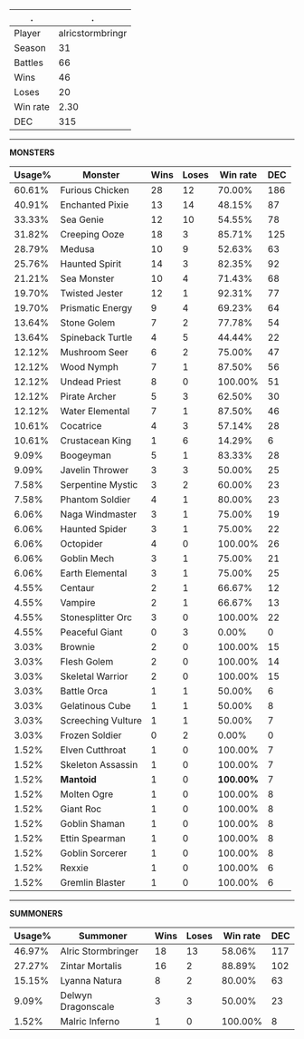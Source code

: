 .|.
|-|-
Player|alricstormbringr
Season|31
Battles|66
Wins|46
Loses|20
Win rate|2.30
DEC|315

---
**MONSTERS**

Usage%|Monster|Wins|Loses|Win rate|DEC|
-|-|-|-|-|-|
60.61%|Furious Chicken|28|12|70.00%|186|
40.91%|Enchanted Pixie|13|14|48.15%|87|
33.33%|Sea Genie|12|10|54.55%|78|
31.82%|Creeping Ooze|18|3|85.71%|125|
28.79%|Medusa|10|9|52.63%|63|
25.76%|Haunted Spirit|14|3|82.35%|92|
21.21%|Sea Monster|10|4|71.43%|68|
19.70%|Twisted Jester|12|1|92.31%|77|
19.70%|Prismatic Energy|9|4|69.23%|64|
13.64%|Stone Golem|7|2|77.78%|54|
13.64%|Spineback Turtle|4|5|44.44%|22|
12.12%|Mushroom Seer|6|2|75.00%|47|
12.12%|Wood Nymph|7|1|87.50%|56|
12.12%|Undead Priest|8|0|100.00%|51|
12.12%|Pirate Archer|5|3|62.50%|30|
12.12%|Water Elemental|7|1|87.50%|46|
10.61%|Cocatrice|4|3|57.14%|28|
10.61%|Crustacean King|1|6|14.29%|6|
9.09%|Boogeyman|5|1|83.33%|28|
9.09%|Javelin Thrower|3|3|50.00%|25|
7.58%|Serpentine Mystic|3|2|60.00%|23|
7.58%|Phantom Soldier|4|1|80.00%|23|
6.06%|Naga Windmaster|3|1|75.00%|19|
6.06%|Haunted Spider|3|1|75.00%|22|
6.06%|Octopider|4|0|100.00%|26|
6.06%|Goblin Mech|3|1|75.00%|21|
6.06%|Earth Elemental|3|1|75.00%|25|
4.55%|Centaur|2|1|66.67%|12|
4.55%|Vampire|2|1|66.67%|13|
4.55%|Stonesplitter Orc|3|0|100.00%|22|
4.55%|Peaceful Giant|0|3|0.00%|0|
3.03%|Brownie|2|0|100.00%|15|
3.03%|Flesh Golem|2|0|100.00%|14|
3.03%|Skeletal Warrior|2|0|100.00%|15|
3.03%|Battle Orca|1|1|50.00%|6|
3.03%|Gelatinous Cube|1|1|50.00%|8|
3.03%|Screeching Vulture|1|1|50.00%|7|
3.03%|Frozen Soldier|0|2|0.00%|0|
1.52%|Elven Cutthroat|1|0|100.00%|7|
1.52%|Skeleton Assassin|1|0|100.00%|7|
1.52%|**Mantoid**|1|0|**100.00%**|7|
1.52%|Molten Ogre|1|0|100.00%|8|
1.52%|Giant Roc|1|0|100.00%|8|
1.52%|Goblin Shaman|1|0|100.00%|8|
1.52%|Ettin Spearman|1|0|100.00%|8|
1.52%|Goblin Sorcerer|1|0|100.00%|8|
1.52%|Rexxie|1|0|100.00%|6|
1.52%|Gremlin Blaster|1|0|100.00%|6|

---
**SUMMONERS**

Usage%|Summoner|Wins|Loses|Win rate|DEC|
-|-|-|-|-|-|
46.97%|Alric Stormbringer|18|13|58.06%|117|
27.27%|Zintar Mortalis|16|2|88.89%|102|
15.15%|Lyanna Natura|8|2|80.00%|63|
9.09%|Delwyn Dragonscale|3|3|50.00%|23|
1.52%|Malric Inferno|1|0|100.00%|8|
